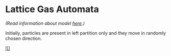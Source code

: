 # Lattice Gas Automata
_(Read information about model [here](/).)_

Initially, particles are present in left partition only and they move in randomly chosen direction.

[![]](https://github.com/jeremi1111111/Lattice-Boltzmann-Method/assets/130166969/0fa32de7-3366-4354-abcc-bfd2ea7858e5)
